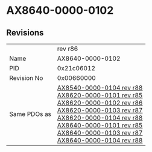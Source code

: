 # AX8640-0000-0102

## Revisions
<table>
<tr>
<td></td>
<td>rev r86</td>
</tr>
<tr>
<td>Name</td>
<td>AX8640-0000-0102</td>
</tr>
<tr>
<td>PID</td>
<td>0x21c06012</td>
</tr>
<tr>
<td>Revision No</td>
<td>0x00660000</td>
</tr>
<tr>
<td>Same PDOs as</td>
<td><a href="AX8540-0000-0104.md">AX8540-0000-0104 rev r88</a><br/><a href="AX8620-0000-0101.md">AX8620-0000-0101 rev r85</a><br/><a href="AX8620-0000-0102.md">AX8620-0000-0102 rev r86</a><br/><a href="AX8620-0000-0103.md">AX8620-0000-0103 rev r87</a><br/><a href="AX8620-0000-0104.md">AX8620-0000-0104 rev r88</a><br/><a href="AX8640-0000-0101.md">AX8640-0000-0101 rev r85</a><br/><a href="AX8640-0000-0103.md">AX8640-0000-0103 rev r87</a><br/><a href="AX8640-0000-0104.md">AX8640-0000-0104 rev r88</a></td>
</tr>
</table>
